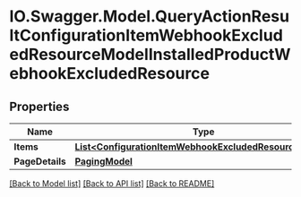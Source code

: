 # IO.Swagger.Model.QueryActionResultConfigurationItemWebhookExcludedResourceModelInstalledProductWebhookExcludedResource
## Properties

Name | Type | Description | Notes
------------ | ------------- | ------------- | -------------
**Items** | [**List&lt;ConfigurationItemWebhookExcludedResourceModel&gt;**](ConfigurationItemWebhookExcludedResourceModel.md) |  | [optional] 
**PageDetails** | [**PagingModel**](PagingModel.md) |  | [optional] 

[[Back to Model list]](../README.md#documentation-for-models) [[Back to API list]](../README.md#documentation-for-api-endpoints) [[Back to README]](../README.md)

